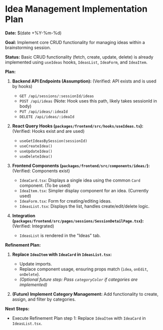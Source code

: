 # Idea Management Implementation Plan

**Date:** $(date +%Y-%m-%d)

**Goal:** Implement core CRUD functionality for managing ideas within a brainstorming session.

**Status:** Basic CRUD functionality (fetch, create, update, delete) is already implemented using `useIdeas` hooks, `IdeasList`, `IdeaForm`, and `IdeaItem`.

**Plan:**

1.  **Backend API Endpoints (Assumption):** (Verified: API exists and is used by hooks)

    - `GET /api/sessions/:sessionId/ideas`
    - `POST /api/ideas` (Note: Hook uses this path, likely takes sessionId in body)
    - `PUT /api/ideas/:ideaId`
    - `DELETE /api/ideas/:ideaId`

2.  **React Query Hooks (`packages/frontend/src/hooks/useIdeas.ts`):** (Verified: Hooks exist and are used)

    - `useGetIdeasBySession(sessionId)`
    - `useCreateIdea()`
    - `useUpdateIdea()`
    - `useDeleteIdea()`

3.  **Frontend Components (`packages/frontend/src/components/ideas/`):** (Verified: Components exist)

    - `IdeaCard.tsx`: Displays a single idea using the common `Card` component. (To be used)
    - `IdeaItem.tsx`: Simpler display component for an idea. (Currently used)
    - `IdeaForm.tsx`: Form for creating/editing ideas.
    - `IdeasList.tsx`: Displays the list, handles create/edit/delete logic.

4.  **Integration (`packages/frontend/src/pages/sessions/SessionDetailPage.tsx`):** (Verified: Integrated)
    - `IdeasList` is rendered in the "Ideas" tab.

**Refinement Plan:**

1.  **Replace `IdeaItem` with `IdeaCard` in `IdeasList.tsx`:**

    - Update imports.
    - Replace component usage, ensuring props match (`idea`, `onEdit`, `onDelete`).
    - _(Optional future step: Pass `categoryColor` if categories are implemented)_

2.  **(Future) Implement Category Management:** Add functionality to create, assign, and filter by categories.

**Next Steps:**

- Execute Refinement Plan step 1: Replace `IdeaItem` with `IdeaCard` in `IdeasList.tsx`.
